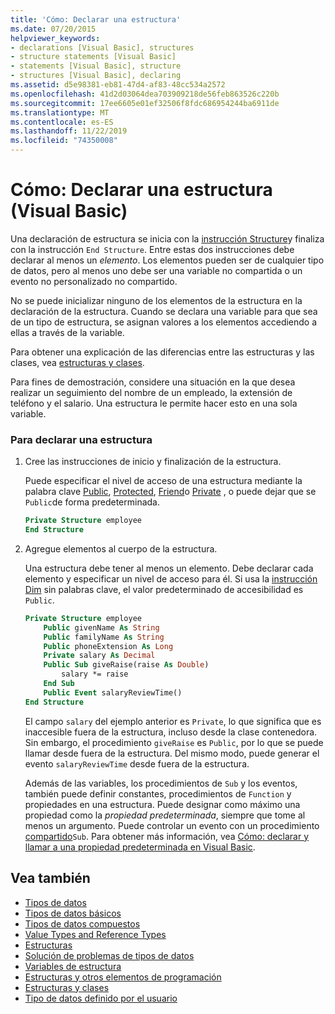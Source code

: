 ```yaml
---
title: 'Cómo: Declarar una estructura'
ms.date: 07/20/2015
helpviewer_keywords:
- declarations [Visual Basic], structures
- structure statements [Visual Basic]
- statements [Visual Basic], structure
- structures [Visual Basic], declaring
ms.assetid: d5e98381-eb81-47d4-af83-48cc534a2572
ms.openlocfilehash: 41d2d03064dea703909218de56feb863526c220b
ms.sourcegitcommit: 17ee6605e01ef32506f8fdc686954244ba6911de
ms.translationtype: MT
ms.contentlocale: es-ES
ms.lasthandoff: 11/22/2019
ms.locfileid: "74350008"
---
```

# <a name="how-to-declare-a-structure-visual-basic"></a>Cómo: Declarar una estructura (Visual Basic)
Una declaración de estructura se inicia con la [instrucción Structure](../../../../visual-basic/language-reference/statements/structure-statement.md)y finaliza con la instrucción `End Structure`. Entre estas dos instrucciones debe declarar al menos un *elemento*. Los elementos pueden ser de cualquier tipo de datos, pero al menos uno debe ser una variable no compartida o un evento no personalizado no compartido.  
  
 No se puede inicializar ninguno de los elementos de la estructura en la declaración de la estructura. Cuando se declara una variable para que sea de un tipo de estructura, se asignan valores a los elementos accediendo a ellas a través de la variable.  
  
 Para obtener una explicación de las diferencias entre las estructuras y las clases, vea [estructuras y clases](../../../../visual-basic/programming-guide/language-features/data-types/structures-and-classes.md).  
  
 Para fines de demostración, considere una situación en la que desea realizar un seguimiento del nombre de un empleado, la extensión de teléfono y el salario. Una estructura le permite hacer esto en una sola variable.  
  
### <a name="to-declare-a-structure"></a>Para declarar una estructura  
  
1. Cree las instrucciones de inicio y finalización de la estructura.  
  
     Puede especificar el nivel de acceso de una estructura mediante la palabra clave [Public](../../../../visual-basic/language-reference/modifiers/public.md), [Protected](../../../../visual-basic/language-reference/modifiers/protected.md), [Friend](../../../../visual-basic/language-reference/modifiers/friend.md)o [Private](../../../../visual-basic/language-reference/modifiers/private.md) , o puede dejar que se `Public`de forma predeterminada.  
  
    ```vb  
    Private Structure employee  
    End Structure  
    ```  
  
2. Agregue elementos al cuerpo de la estructura.  
  
     Una estructura debe tener al menos un elemento. Debe declarar cada elemento y especificar un nivel de acceso para él. Si usa la [instrucción Dim](../../../../visual-basic/language-reference/statements/dim-statement.md) sin palabras clave, el valor predeterminado de accesibilidad es `Public`.  
  
    ```vb  
    Private Structure employee  
        Public givenName As String  
        Public familyName As String  
        Public phoneExtension As Long  
        Private salary As Decimal  
        Public Sub giveRaise(raise As Double)  
            salary *= raise  
        End Sub  
        Public Event salaryReviewTime()  
    End Structure  
    ```  
  
     El campo `salary` del ejemplo anterior es `Private`, lo que significa que es inaccesible fuera de la estructura, incluso desde la clase contenedora. Sin embargo, el procedimiento `giveRaise` es `Public`, por lo que se puede llamar desde fuera de la estructura. Del mismo modo, puede generar el evento `salaryReviewTime` desde fuera de la estructura.  
  
     Además de las variables, los procedimientos de `Sub` y los eventos, también puede definir constantes, procedimientos de `Function` y propiedades en una estructura. Puede designar como máximo una propiedad como la *propiedad predeterminada*, siempre que tome al menos un argumento. Puede controlar un evento con un procedimiento [compartido](../../../../visual-basic/language-reference/modifiers/shared.md)`Sub`. Para obtener más información, vea [Cómo: declarar y llamar a una propiedad predeterminada en Visual Basic](../../../../visual-basic/programming-guide/language-features/procedures/how-to-declare-and-call-a-default-property.md).  
  
## <a name="see-also"></a>Vea también

- [Tipos de datos](../../../../visual-basic/programming-guide/language-features/data-types/index.md)
- [Tipos de datos básicos](../../../../visual-basic/programming-guide/language-features/data-types/elementary-data-types.md)
- [Tipos de datos compuestos](../../../../visual-basic/programming-guide/language-features/data-types/composite-data-types.md)
- [Value Types and Reference Types](../../../../visual-basic/programming-guide/language-features/data-types/value-types-and-reference-types.md)
- [Estructuras](../../../../visual-basic/programming-guide/language-features/data-types/structures.md)
- [Solución de problemas de tipos de datos](../../../../visual-basic/programming-guide/language-features/data-types/troubleshooting-data-types.md)
- [Variables de estructura](../../../../visual-basic/programming-guide/language-features/data-types/structure-variables.md)
- [Estructuras y otros elementos de programación](../../../../visual-basic/programming-guide/language-features/data-types/structures-and-other-programming-elements.md)
- [Estructuras y clases](../../../../visual-basic/programming-guide/language-features/data-types/structures-and-classes.md)
- [Tipo de datos definido por el usuario](../../../../visual-basic/language-reference/data-types/user-defined-data-type.md)
